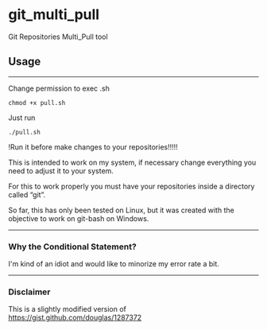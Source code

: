 # git_multi_pull
Git Repositories Multi_Pull tool

## Usage
***
Change permission to exec .sh
```
chmod +x pull.sh 
```
Just run 
```
./pull.sh
```
!Run it before make changes to your repositories!!!!!

This is intended to work on my system, if necessary change everything you need to adjust it to your system. 

For this to work properly you must have your repositories inside a directory called “git”. 

So far, this has only been tested on Linux, but it was created with the objective to work on git-bash on Windows. 
***
### Why the Conditional Statement?
I'm kind of an idiot and would like to minorize my error rate a bit.

***
### Disclaimer
This is a slightly modified version of https://gist.github.com/douglas/1287372

